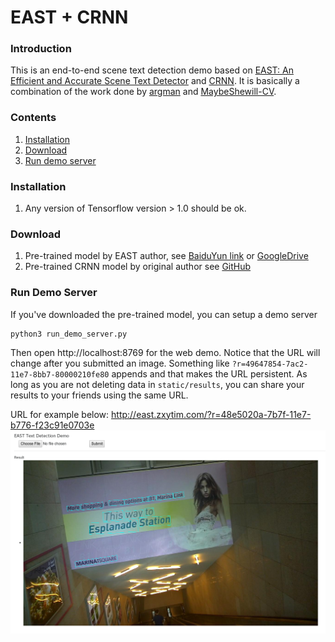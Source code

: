 # EAST + CRNN

### Introduction
This is an end-to-end scene text detection demo based on [EAST: An Efficient and Accurate Scene Text Detector](https://arxiv.org/abs/1704.03155v2) and [CRNN](http://arxiv.org/abs/1507.05717). It is basically a combination
of the work done by [argman](https://github.com/argman/EAST) and [MaybeShewill-CV](https://github.com/MaybeShewill-CV/CRNN_Tensorflow).

### Contents
1. [Installation](#installation)
2. [Download](#download)
2. [Run demo server](#demo)

### Installation
1. Any version of Tensorflow version > 1.0 should be ok.

### Download
1. Pre-trained model by EAST author, see [BaiduYun link](http://pan.baidu.com/s/1jHWDrYQ) or [GoogleDrive](https://drive.google.com/open?id=0B3APw5BZJ67ETHNPaU9xUkVoV0U)
2. Pre-trained CRNN model by original author see [GitHub](https://github.com/MaybeShewill-CV/CRNN_Tensorflow/tree/master/model/shadownet)

### Run Demo Server
If you've downloaded the pre-trained model, you can setup a demo server 
```
python3 run_demo_server.py 
```
Then open http://localhost:8769 for the web demo. Notice that the URL will change after you submitted an image.
Something like `?r=49647854-7ac2-11e7-8bb7-80000210fe80` appends and that makes the URL persistent.
As long as you are not deleting data in `static/results`, you can share your results to your friends using
the same URL.

URL for example below: http://east.zxytim.com/?r=48e5020a-7b7f-11e7-b776-f23c91e0703e
![web-demo](demo_images/web-demo.png)